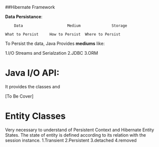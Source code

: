 ##Hibernate Framework

**Data Persistance**:

	
		Data					Medium				Storage
	
	What to Persist		How to Persist	Where to Persist

To Persist the data, Java Provides **mediums** like:

1.I/O Streams and Serialzation
2.JDBC
3.ORM



# Java I/O API: 
It provides the classes and 

[To Be Cover]

# Entity Classes

Very necessary to understand of Persistent Context and Hibernate Entity States.
The state of entity is defined according to its relation with the session instance.
1.Transient 2.Persistent 3.detached 4.removed 






